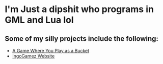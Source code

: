 # I'm Just a dipshit who programs in GML and Lua lol

## Some of my silly projects include the following:
- [A Game Where You Play as a Bucket](https://github.com/IngoGamez/AGWYPaaB)
- [IngoGamez Website](https://ingogamez.github.io)